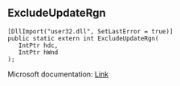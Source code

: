## ExcludeUpdateRgn

```
[DllImport("user32.dll", SetLastError = true)]
public static extern int ExcludeUpdateRgn(
   IntPtr hdc,
   IntPtr hWnd
);
```

Microsoft documentation: [Link](https://docs.microsoft.com/en-us/windows/win32/api/winuser/nf-winuser-excludeupdatergn)
